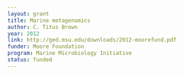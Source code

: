 ```yaml
---
layout: grant
title: Marine metagenomics
author: C. Titus Brown
year: 2012
link: http://ged.msu.edu/downloads/2012-moorefund.pdf
funder: Moore Foundation
program: Marine Microbiology Initiative
status: funded
---
```

